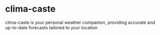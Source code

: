 # clima-caste

clima-caste is your personal weather companion, providing accurate and up-to-date forecasts tailored to your location
